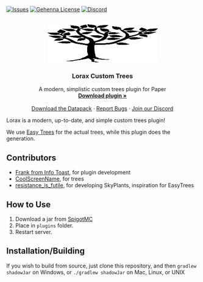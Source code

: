 [![Issues][issues-shield]][issues-url]
[![Gehenna License][license-shield]][license-url]
[![Discord][discord-shield]][discord-url]

<br />
<div align="center">
  <a href="https://github.com/FrankTCA/LoraxCustomTrees">
    <img src="logo.png" alt="Logo" width="291" height="100">
  </a>

<h3 align="center">Lorax Custom Trees</h3>

  <p align="center">
    A modern, simplistic custom trees plugin for Paper
    <br />
    <a href="https://www.spigotmc.org/resources/lorax-custom-trees.94584/"><strong>Download plugin »</strong></a>
    <br />
    <br />
    <a href="https://infotoast.org/aka/easytrees">Download the Datapack</a>
    ·
    <a href="https://github.com/FrankTCA/LoraxCustomTrees">Report Bugs</a>
    ·
    <a href="https://discord.gg/2wMPtrZbPF">Join our Discord</a>
  </p>
</div>

Lorax is a modern, up-to-date, and simple custom trees plugin!

We use [Easy Trees](https://infotoast.org/aka/easytrees) for the actual trees, while this plugin does the generation.

## Contributors
- <a href="https://infotoast.org">Frank from Info Toast</a>, for plugin development
- <a href="https://www.planetminecraft.com/member/coolscreenname/">CoolScreenName</a>, for trees
- <a href="https://www.planetminecraft.com/member/resistance_is_futile/">resistance_is_futile</a>, for developing SkyPlants, inspiration for EasyTrees

## How to Use
1. Download a jar from <a href="https://www.spigotmc.org/resources/lorax-custom-trees.94584/">SpigotMC</a>
2. Place in `plugins` folder.
3. Restart server.

## Installation/Building
If you wish to build from source, just clone this repository, and then
```gradlew shadowJar``` on Windows, or
```./gradlew shadowJar``` on Mac, Linux, or UNIX

[issues-shield]: https://img.shields.io/github/issues/FrankTCA/LoraxCustomTrees.svg?style=for-the-badge
[issues-url]: https://github.com/FrankTCA/LoraxCustomTrees/issues
[license-shield]: https://img.shields.io/github/license/FrankTCA/LoraxCustomTrees.svg?style=for-the-badge
[license-url]: https://github.com/PG85/OpenTerrainGenerator/blob/master/LICENSE.md
[discord-shield]: https://img.shields.io/discord/714199392516702280?style=for-the-badge
[discord-url]: https://discord.gg/2wMPtrZbPF
